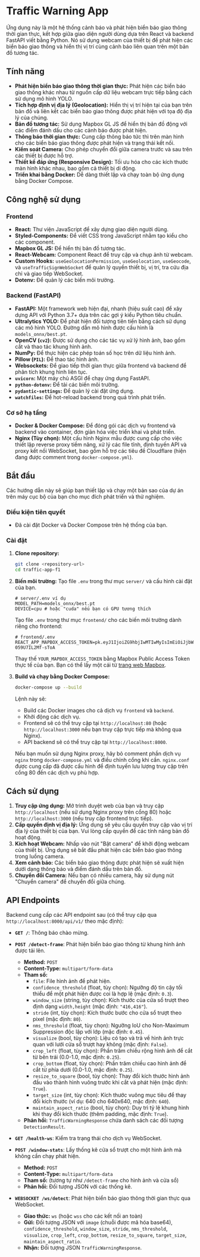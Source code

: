 # Traffic Warning App

Ứng dụng này là một hệ thống cảnh báo và phát hiện biển báo giao thông thời gian thực, kết hợp giữa giao diện người dùng dựa trên React và backend FastAPI viết bằng Python. Nó sử dụng webcam của thiết bị để phát hiện các biển báo giao thông và hiển thị vị trí cùng cảnh báo liên quan trên một bản đồ tương tác.

## Tính năng

* **Phát hiện biển báo giao thông thời gian thực:** Phát hiện các biển báo giao thông khác nhau từ nguồn cấp dữ liệu webcam trực tiếp bằng cách sử dụng mô hình YOLO.
* **Tích hợp định vị địa lý (Geolocation):** Hiển thị vị trí hiện tại của bạn trên bản đồ và liên kết các biển báo giao thông được phát hiện với tọa độ địa lý của chúng.
* **Bản đồ tương tác:** Sử dụng Mapbox GL JS để hiển thị bản đồ động với các điểm đánh dấu cho các cảnh báo được phát hiện.
* **Thông báo thời gian thực:** Cung cấp thông báo tức thì trên màn hình cho các biển báo giao thông được phát hiện và trạng thái kết nối.
* **Kiểm soát Camera:** Cho phép chuyển đổi giữa camera trước và sau trên các thiết bị được hỗ trợ.
* **Thiết kế đáp ứng (Responsive Design):** Tối ưu hóa cho các kích thước màn hình khác nhau, bao gồm cả thiết bị di động.
* **Triển khai bằng Docker:** Dễ dàng thiết lập và chạy toàn bộ ứng dụng bằng Docker Compose.

## Công nghệ sử dụng

### Frontend

* **React:** Thư viện JavaScript để xây dựng giao diện người dùng.
* **Styled-Components:** Để viết CSS trong JavaScript nhằm tạo kiểu cho các component.
* **Mapbox GL JS:** Để hiển thị bản đồ tương tác.
* **React-Webcam:** Component React để truy cập và chụp ảnh từ webcam.
* **Custom Hooks:** `useGeolocationPermission`, `useGeolocation`, `useGeocode`, và `useTrafficSignWebSocket` để quản lý quyền thiết bị, vị trí, tra cứu địa chỉ và giao tiếp WebSocket.
* **Dotenv:** Để quản lý các biến môi trường.

### Backend (FastAPI)

* **FastAPI:** Một framework web hiện đại, nhanh (hiệu suất cao) để xây dựng API với Python 3.7+ dựa trên các gợi ý kiểu Python tiêu chuẩn.
* **Ultralytics YOLO:** Để phát hiện đối tượng tiên tiến bằng cách sử dụng các mô hình YOLO. Đường dẫn mô hình được cấu hình là `models_onnx/best.pt`.
* **OpenCV (`cv2`):** Được sử dụng cho các tác vụ xử lý hình ảnh, bao gồm cắt và thao tác khung hình ảnh.
* **NumPy:** Để thực hiện các phép toán số học trên dữ liệu hình ảnh.
* **Pillow (`PIL`):** Để thao tác hình ảnh.
* **Websockets:** Để giao tiếp thời gian thực giữa frontend và backend để phân tích khung hình liên tục.
* **`uvicorn`:** Một máy chủ ASGI để chạy ứng dụng FastAPI.
* **`python-dotenv`:** Để tải các biến môi trường.
* **`pydantic-settings`:** Để quản lý cài đặt ứng dụng.
* **`watchfiles`:** Để hot-reload backend trong quá trình phát triển.

### Cơ sở hạ tầng

* **Docker & Docker Compose:** Để đóng gói các dịch vụ frontend và backend vào container, đơn giản hóa việc triển khai và phát triển.
* **Nginx (Tùy chọn):** Một cấu hình Nginx mẫu được cung cấp cho việc thiết lập reverse proxy tiềm năng, xử lý các file tĩnh, định tuyến API và proxy kết nối WebSocket, bao gồm hỗ trợ các tiêu đề Cloudflare (hiện đang được comment trong `docker-compose.yml`).

## Bắt đầu

Các hướng dẫn này sẽ giúp bạn thiết lập và chạy một bản sao của dự án trên máy cục bộ của bạn cho mục đích phát triển và thử nghiệm.

### Điều kiện tiên quyết

* Đã cài đặt Docker và Docker Compose trên hệ thống của bạn.

### Cài đặt

1.  **Clone repository:**

    ```bash
    git clone <repository-url>
    cd traffic-app-f1
    ```

2.  **Biến môi trường:**
    Tạo file `.env` trong thư mục `server/` và cấu hình cài đặt của bạn.
    ```
    # server/.env ví dụ
    MODEL_PATH=models_onnx/best.pt
    DEVICE=cpu # hoặc "cuda" nếu bạn có GPU tương thích
    ```
    Tạo file `.env` trong thư mục `frontend/` cho các biến môi trường dành riêng cho frontend:
    ```
    # frontend/.env
    REACT_APP_MAPBOX_ACCESS_TOKEN=pk.eyJ1IjoiZG9hbjIwMTIwMyIsImEiOiJjbWFiYTJudXQxNDJpMmpwdnV4NmluN285In0.LwElgr-059U7IL2Mf-sToA
    ```
    Thay thế `YOUR_MAPBOX_ACCESS_TOKEN` bằng Mapbox Public Access Token thực tế của bạn. Bạn có thể lấy một cái từ [trang web Mapbox](https://docs.mapbox.com/help/getting-started/access-tokens/).

3.  **Build và chạy bằng Docker Compose:**

    ```bash
    docker-compose up --build
    ```

    Lệnh này sẽ:
    * Build các Docker images cho cả dịch vụ `frontend` và `backend`.
    * Khởi động các dịch vụ.
    * Frontend sẽ có thể truy cập tại `http://localhost:80` (hoặc `http://localhost:3000` nếu bạn truy cập trực tiếp mà không qua Nginx).
    * API backend sẽ có thể truy cập tại `http://localhost:8000`.

    Nếu bạn muốn sử dụng Nginx proxy, hãy bỏ comment phần dịch vụ `nginx` trong `docker-compose.yml` và điều chỉnh cổng khi cần. `nginx.conf` được cung cấp đã được cấu hình để định tuyến lưu lượng truy cập trên cổng 80 đến các dịch vụ phù hợp.

## Cách sử dụng

1.  **Truy cập ứng dụng:** Mở trình duyệt web của bạn và truy cập `http://localhost` (nếu sử dụng Nginx proxy trên cổng 80) hoặc `http://localhost:3000` (nếu truy cập frontend trực tiếp).
2.  **Cấp quyền định vị địa lý:** Ứng dụng sẽ yêu cầu quyền truy cập vào vị trí địa lý của thiết bị của bạn. Vui lòng cấp quyền để các tính năng bản đồ hoạt động.
3.  **Kích hoạt Webcam:** Nhấp vào nút "Bật camera" để khởi động webcam của thiết bị. Ứng dụng sẽ bắt đầu phát hiện các biển báo giao thông trong luồng camera.
4.  **Xem cảnh báo:** Các biển báo giao thông được phát hiện sẽ xuất hiện dưới dạng thông báo và điểm đánh dấu trên bản đồ.
5.  **Chuyển đổi Camera:** Nếu bạn có nhiều camera, hãy sử dụng nút "Chuyển camera" để chuyển đổi giữa chúng.

## API Endpoints

Backend cung cấp các API endpoint sau (có thể truy cập qua `http://localhost:8000/api/v1/` theo mặc định):

* **`GET /`**: Thông báo chào mừng.
* **`POST /detect-frame`**: Phát hiện biển báo giao thông từ khung hình ảnh được tải lên.
    * **Method:** `POST`
    * **Content-Type:** `multipart/form-data`
    * **Tham số:**
        * `file`: File hình ảnh để phát hiện.
        * `confidence_threshold` (float, tùy chọn): Ngưỡng độ tin cậy tối thiểu để một phát hiện được coi là hợp lệ (mặc định: `0.3`).
        * `window_size` (string, tùy chọn): Kích thước của cửa sổ trượt theo định dạng `width,height` (mặc định: `"416,416"`).
        * `stride` (int, tùy chọn): Kích thước bước cho cửa sổ trượt theo pixel (mặc định: `80`).
        * `nms_threshold` (float, tùy chọn): Ngưỡng IoU cho Non-Maximum Suppression độc lập với lớp (mặc định: `0.45`).
        * `visualize` (bool, tùy chọn): Liệu có tạo và trả về hình ảnh trực quan với lưới cửa sổ trượt hay không (mặc định: `False`).
        * `crop_left` (float, tùy chọn): Phần trăm chiều rộng hình ảnh để cắt từ bên trái (0.0-1.0, mặc định: `0.25`).
        * `crop_bottom` (float, tùy chọn): Phần trăm chiều cao hình ảnh để cắt từ phía dưới (0.0-1.0, mặc định: `0.25`).
        * `resize_to_square` (bool, tùy chọn): Thay đổi kích thước hình ảnh đầu vào thành hình vuông trước khi cắt và phát hiện (mặc định: `True`).
        * `target_size` (int, tùy chọn): Kích thước vuông mục tiêu để thay đổi kích thước (ví dụ: 640 cho 640x640, mặc định: `640`).
        * `maintain_aspect_ratio` (bool, tùy chọn): Duy trì tỷ lệ khung hình khi thay đổi kích thước (thêm padding, mặc định: `True`).
    * **Phản hồi:** `TrafficWarningResponse` chứa danh sách các đối tượng `DetectionResult`.
* **`GET /health-ws`**: Kiểm tra trạng thái cho dịch vụ WebSocket.
* **`POST /window-stats`**: Lấy thống kê cửa sổ trượt cho một hình ảnh mà không cần chạy phát hiện.
    * **Method:** `POST`
    * **Content-Type:** `multipart/form-data`
    * **Tham số:** (tương tự như `/detect-frame` cho hình ảnh và cửa sổ)
    * **Phản hồi:** Đối tượng JSON với các thống kê.

* **`WEBSOCKET /ws/detect`**: Phát hiện biển báo giao thông thời gian thực qua WebSocket.
    * **Giao thức:** `ws` (hoặc `wss` cho các kết nối an toàn)
    * **Gửi:** Đối tượng JSON với `image` (chuỗi được mã hóa base64), `confidence_threshold`, `window_size`, `stride`, `nms_threshold`, `visualize`, `crop_left`, `crop_bottom`, `resize_to_square`, `target_size`, `maintain_aspect_ratio`.
    * **Nhận:** Đối tượng JSON `TrafficWarningResponse`.
